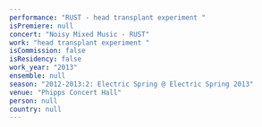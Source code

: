```yaml
---
performance: "RUST - head transplant experiment "
isPremiere: null
concert: "Noisy Mixed Music - RUST"
work: "head transplant experiment "
isCommission: false
isResidency: false
work_year: "2013"
ensemble: null
season: "2012-2013:2: Electric Spring @ Electric Spring 2013"
venue: "Phipps Concert Hall"
person: null
country: null
---
```


